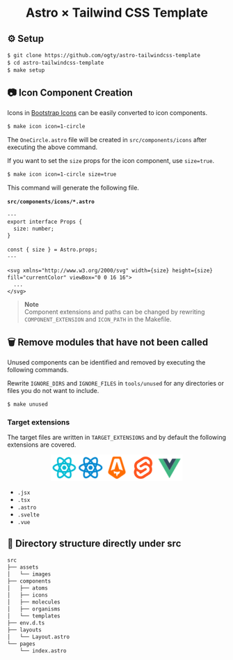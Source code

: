 <h1 align="center">Astro × Tailwind CSS Template</h1>

## ⚙️ Setup

```zsh
$ git clone https://github.com/ogty/astro-tailwindcss-template
$ cd astro-tailwindcss-template
$ make setup
```

## 📷 Icon Component Creation

Icons in [Bootstrap Icons](https://icons.getbootstrap.com/) can be easily converted to icon components.

```zsh
$ make icon icon=1-circle
```

The `OneCircle.astro` file will be created in `src/components/icons` after executing the above command.

If you want to set the `size` props for the icon component, use `size=true`.

```zsh
$ make icon icon=1-circle size=true
```

This command will generate the following file.

**`src/components/icons/*.astro`**

```astro
---
export interface Props {
  size: number;
}

const { size } = Astro.props;
---

<svg xmlns="http://www.w3.org/2000/svg" width={size} height={size} fill="currentColor" viewBox="0 0 16 16">
  ...
</svg>
```

> **Note**  
> Component extensions and paths can be changed by rewriting `COMPONENT_EXTENSION` and `ICON_PATH` in the Makefile.

## 🗑 Remove modules that have not been called

Unused components can be identified and removed by executing the following commands.

Rewrite `IGNORE_DIRS` and `IGNORE_FILES` in `tools/unused` for any directories or files you do not want to include.

```zsh
$ make unused
```

### Target extensions

The target files are written in `TARGET_EXTENSIONS` and by default the following extensions are covered.

<div align="center">

  <img src="https://raw.githubusercontent.com/PKief/vscode-material-icon-theme/main/icons/react.svg" width="12%" /><img src="https://raw.githubusercontent.com/PKief/vscode-material-icon-theme/main/icons/react_ts.svg" width="12%" /><img src="https://raw.githubusercontent.com/PKief/vscode-material-icon-theme/main/icons/astro.svg" width="12%" /><img src="https://raw.githubusercontent.com/PKief/vscode-material-icon-theme/main/icons/svelte.svg" width="12%" /><img src="https://raw.githubusercontent.com/PKief/vscode-material-icon-theme/main/icons/vue.svg" width="12%" />

</div>

- `.jsx`
- `.tsx`
- `.astro`
- `.svelte`
- `.vue`

## 🌳 Directory structure directly under src

```
src
├── assets
│   └── images
├── components
│   ├── atoms
│   ├── icons
│   ├── molecules
│   ├── organisms
│   └── templates
├── env.d.ts
├── layouts
│   └── Layout.astro
└── pages
    └── index.astro
```
